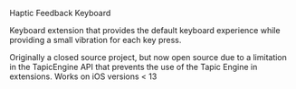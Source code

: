 

Haptic Feedback Keyboard 

Keyboard extension that provides the default keyboard experience while providing a small vibration for each key press.  
 
Originally a closed source project, but now open source due to a limitation in the TapicEngine API that prevents the use of the Tapic Engine in extensions. Works on iOS versions < 13 
